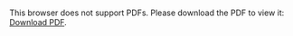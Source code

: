 <object data="christ-in-song/CIS1908pdfs/007.pdf" type="application/pdf" width="100%" height="1024px">
    <embed src="christ-in-song/CIS1908pdfs/007.pdf">
        <p>This browser does not support PDFs. Please download the PDF to view it: <a href="christ-in-song/CIS1908pdfs/007.pdf">Download PDF</a>.</p>
    </embed>
</object>
